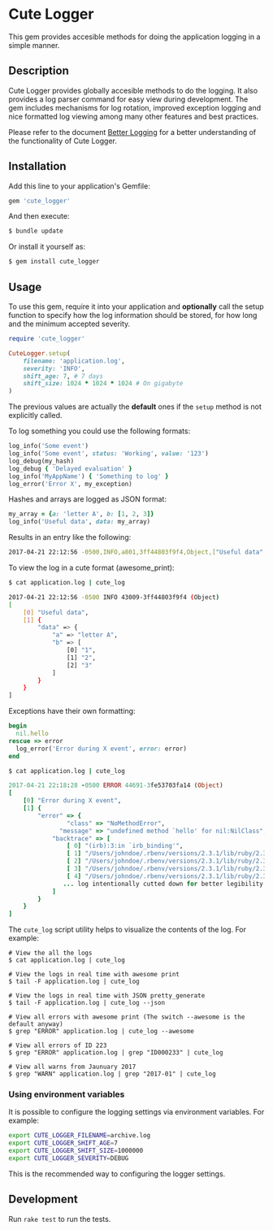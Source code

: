 # Cute Logger

This gem provides accesible methods for doing the application logging in a simple manner.

## Description

Cute Logger provides globally accesible methods to do the logging. It also provides a log parser
command for easy view during development. The gem includes mechanisms for log rotation, improved
exception logging and nice formatted log viewing among many other features and best practices.

Please refer to the document [Better Logging](docs/better_logging.md) for a better understanding of the functionality of Cute Logger.

## Installation

Add this line to your application's Gemfile:

```ruby
gem 'cute_logger'
```

And then execute:

```bash
$ bundle update
```

Or install it yourself as:

```bash
$ gem install cute_logger
```

## Usage

To use this gem, require it into your application and **optionally** call the setup function to specify how the log information should be stored, for how long and the minimum accepted severity.

```ruby
require 'cute_logger'

CuteLogger.setup(
    filename: 'application.log',
    severity: 'INFO',
    shift_age: 7, # 7 days
    shift_size: 1024 * 1024 * 1024 # On gigabyte
)
```

The previous values are actually the **default** ones if the `setup` method is not explicitly called.

To log something you could use the following formats:

```ruby
log_info('Some event')
log_info('Some event', status: 'Working', value: '123')
log_debug(my_hash)
log_debug { 'Delayed evaluation' }
log_info('MyAppName') { 'Something to log' }
log_error('Error X', my_exception)
```

Hashes and arrays are logged as JSON format:

```ruby
my_array = {a: 'letter A', b: [1, 2, 3]}
log_info('Useful data', data: my_array)
```

Results in an entry like the following:

```bash
2017-04-21 22:12:56 -0500,INFO,a801,3ff44803f9f4,Object,["Useful data",{"data":{"a":"letter A","b":["1","2","3"]}}]
```

To view the log in a cute format (awesome_print):

```bash
$ cat application.log | cute_log
```

```bash
2017-04-21 22:12:56 -0500 INFO 43009-3ff44803f9f4 (Object)
[
    [0] "Useful data",
    [1] {
        "data" => {
            "a" => "letter A",
            "b" => [
                [0] "1",
                [1] "2",
                [2] "3"
            ]
        }
    }
]
```

Exceptions have their own formatting:

```ruby
begin
  nil.hello
rescue => error
  log_error('Error during X event', error: error)
end
```

```bash
$ cat application.log | cute_log
```

```ruby
2017-04-21 22:18:28 -0500 ERROR 44691-3fe53703fa14 (Object)
[
    [0] "Error during X event",
    [1] {
        "error" => {
                "class" => "NoMethodError",
              "message" => "undefined method `hello' for nil:NilClass",
            "backtrace" => [
                [ 0] "(irb):3:in `irb_binding'",
                [ 1] "/Users/johndoe/.rbenv/versions/2.3.1/lib/ruby/2.3.0/irb/workspace.rb:87:in `eval'",
                [ 2] "/Users/johndoe/.rbenv/versions/2.3.1/lib/ruby/2.3.0/irb/workspace.rb:87:in `evaluate'",
                [ 3] "/Users/johndoe/.rbenv/versions/2.3.1/lib/ruby/2.3.0/irb/context.rb:380:in `evaluate'",
                [ 4] "/Users/johndoe/.rbenv/versions/2.3.1/lib/ruby/2.3.0/irb.rb:489:in `block (2 levels) in eval_input'",
               ... log intentionally cutted down for better legibility  ...
            ]
        }
    }
]
```


The `cute_log` script utility helps to visualize the contents of the log. For example:

```
# View the all the logs
$ cat application.log | cute_log

# View the logs in real time with awesome print
$ tail -F application.log | cute_log

# View the logs in real time with JSON pretty_generate
$ tail -F application.log | cute_log --json

# View all errors with awesome print (The switch --awesome is the default anyway)
$ grep "ERROR" application.log | cute_log --awesome

# View all errors of ID 223
$ grep "ERROR" application.log | grep "ID000233" | cute_log

# View all warns from Jaunuary 2017
$ grep "WARN" application.log | grep "2017-01" | cute_log
```

### Using environment variables

It is possible to configure the logging settings via environment variables. For example:

```bash
export CUTE_LOGGER_FILENAME=archive.log
export CUTE_LOGGER_SHIFT_AGE=7
export CUTE_LOGGER_SHIFT_SIZE=1000000
export CUTE_LOGGER_SEVERITY=DEBUG
```

This is the recommended way to configuring the logger settings.

## Development

Run `rake test` to run the tests. 

